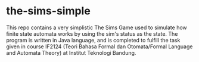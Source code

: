 # the-sims-simple

This repo contains a very simplistic The Sims Game used to simulate how finite state automata works by using the sim's status as the state. The program is written in Java language, and is completed to fulfill the task given in course IF2124 (Teori Bahasa Formal dan Otomata/Formal Language and Automata Theory) at Institut Teknologi Bandung.



